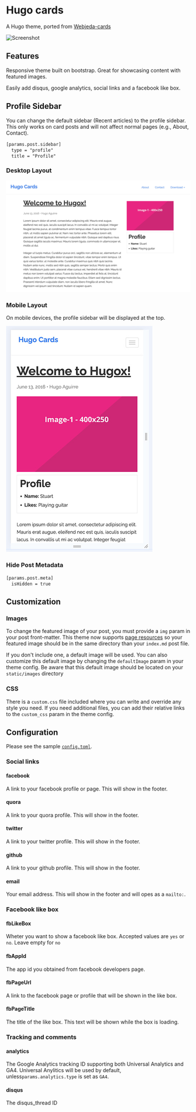 # Hugo cards

A Hugo theme, ported from [Webjeda-cards](http://webjeda.com/cards)

![Screenshot](/images/screenshot.png)

## Features

Responsive theme built on bootstrap. Great for showcasing content with featured images.

Easily add disqus, google analytics, social links and a facebook like box.

## Profile Sidebar

You can change the default sidebar (Recent articles) to the profile sidebar.
This only works on card posts and will not affect normal pages (e.g., About, Contact).

```
[params.post.sidebar]
  type = "profile"
  title = "Profile"
```

### Desktop Layout

![profile-sidebar-desktop](/images/profile-sidebar-desktop.jpg)

### Mobile Layout

On mobile devices, the profile sidebar will be displayed at the top.

![profile-sidebar-mobile](/images/profile-sidebar-mobile.jpg)

### Hide Post Metadata

```
[params.post.meta]
  isHidden = true
```

## Customization

### Images
To change the featured image of your post, you must provide a `img` param in your post front-matter. This theme now supports [page resources](https://gohugo.io/content-management/page-resources/) so your featured image should be in the same directory than your `index.md` post file.

If you don't include one, a default image will be used. You can also customize this default image by changing the `defaultImage` param in your theme config. Be aware that this default image should be located on your `static/images` directory

### CSS
There is a `custom.css` file included where you can write and override any style you need. If you need additional files, you can add their relative links to the `custom_css` param in the theme config.


## Configuration

Please see the sample [`config.toml`](https://github.com/bul-ikana/hugo-cards/blob/master/exampleSite/config.toml).

### Social links

#### facebook
A link to your facebook profile or page. This will show in the footer.

#### quora
A link to your quora profile. This will show in the footer.

#### twitter
A link to your twitter profile. This will show in the footer.

#### github
A link to your github profile. This will show in the footer.

#### email
Your email address. This will show in the footer and will opes as a `mailto:`.

### Facebook like box

#### fbLikeBox
Wheter you want to show a facebook like box. Accepted values are `yes` or `no`. Leave empty for `no`

#### fbAppId
The app id you obtained from facebook developers page.

#### fbPageUrl
A link to the facebook page or profile that will be shown in the like box.

#### fbPageTitle
The title of the like box. This text will be shown while the box is loading.

### Tracking and comments

#### analytics
The Google Analytics tracking ID supporting both Universal Analytics and GA4. Universal Anylitics will be used by default, unless`params.analytics.type` is set as `GA4`.

#### disqus
The disqus_thread ID
